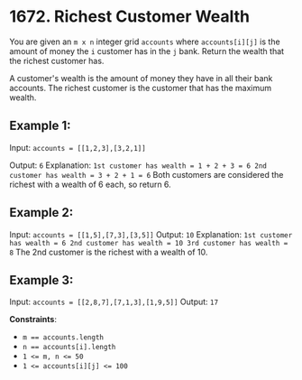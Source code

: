 # 1672. Richest Customer Wealth
You are given an `m x n` integer grid `accounts` where `accounts[i][j]` is the amount of money the `i` customer has in the `j` bank. Return the wealth that the richest customer has.

A customer's wealth is the amount of money they have in all their bank accounts. The richest customer is the customer that has the maximum wealth.

## Example 1:

Input: `accounts = [[1,2,3],[3,2,1]]`

Output: `6`
Explanation:
`1st customer has wealth = 1 + 2 + 3 = 6
2nd customer has wealth = 3 + 2 + 1 = 6`
Both customers are considered the richest with a wealth of 6 each, so return 6.

## Example 2:

Input: `accounts = [[1,5],[7,3],[3,5]]`
Output: `10`
Explanation:
`1st customer has wealth = 6
2nd customer has wealth = 10
3rd customer has wealth = 8`
The 2nd customer is the richest with a wealth of 10.

## Example 3:

Input: `accounts = [[2,8,7],[7,1,3],[1,9,5]]`
Output: `17`

**Constraints**:

- `m == accounts.length`
- `n == accounts[i].length`
- `1 <= m, n <= 50`
- `1 <= accounts[i][j] <= 100`